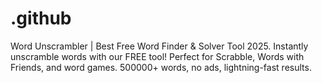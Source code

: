 # .github
Word Unscrambler | Best Free Word Finder &amp; Solver Tool 2025. Instantly unscramble words with our FREE tool! Perfect for Scrabble, Words with Friends, and word games. 500000+ words, no ads, lightning-fast results.
